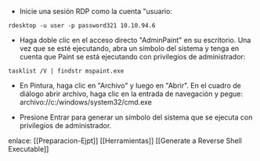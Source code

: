 - Inicie una sesión RDP como la cuenta "usuario:

```
rdesktop -u user -p password321 10.10.94.6
```

- Haga doble clic en el acceso directo "AdminPaint" en su escritorio. Una vez que se esté ejecutando, abra un símbolo del sistema y tenga en cuenta que Paint se está ejecutando con privilegios de administrador:

```
tasklist /V | findstr mspaint.exe
```

- En Pintura, haga clic en "Archivo" y luego en "Abrir". En el cuadro de diálogo abrir archivo, haga clic en la entrada de navegación y pegue: archivo://c:/windows/system32/cmd.exe

- Presione Entrar para generar un símbolo del sistema que se ejecuta con privilegios de administrador.

enlace:
[[Preparacion-Ejpt]]
[[Herramientas]]
[[Generate a Reverse Shell Executable]]
